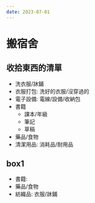 ```yaml
---
date: 2023-07-01
---
```


# 搬宿舍

## 收拾東西的清單

* 洗衣服/牀鋪
* 衣服打包: 洗好的衣服/沒穿過的
* 電子設備: 電線/設備/收納包
* 書籍
  + 課本/年級
  + 筆記
  + 草稿
* 藥品/食物
* 清潔用品: 消耗品/耐用品

## box1

* 書籍:
* 藥品/食物
* 紡織品: 衣服/牀鋪

